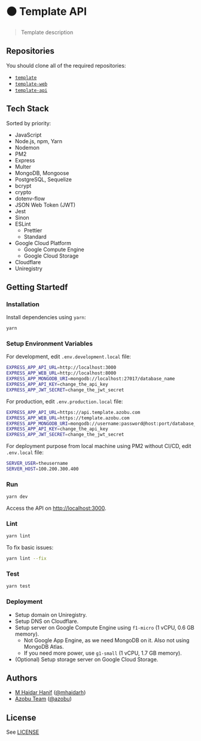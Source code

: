 # ⚫ Template API

> Template description

## Repositories

You should clone all of the required repositories:

- [`template`](https://github.com/azobu-projects/template)
- [`template-web`](https://github.com/azobu-projects/template-web)
- [`template-api`](https://github.com/azobu-projects/template-api)

## Tech Stack

Sorted by priority:

- JavaScript
- Node.js, npm, Yarn
- Nodemon
- PM2
- Express
- Multer
- MongoDB, Mongoose
- PostgreSQL, Sequelize
- bcrypt
- crypto
- dotenv-flow
- JSON Web Token (JWT)
- Jest
- Sinon
- ESLint
  - Prettier
  - Standard
- Google Cloud Platform
  - Google Compute Engine
  - Google Cloud Storage
- Cloudflare
- Uniregistry

## Getting Startedf

### Installation

Install dependencies using `yarn`:

```sh
yarn
```

### Setup Environment Variables

For development, edit `.env.development.local` file:

```sh
EXPRESS_APP_API_URL=http://localhost:3000
EXPRESS_APP_WEB_URL=http://localhost:8000
EXPRESS_APP_MONGODB_URI=mongodb://localhost:27017/database_name
EXPRESS_APP_API_KEY=change_the_api_key
EXPRESS_APP_JWT_SECRET=change_the_jwt_secret
```

For production, edit `.env.production.local` file:

```sh
EXPRESS_APP_API_URL=https://api.template.azobu.com
EXPRESS_APP_WEB_URL=https://template.azobu.com
EXPRESS_APP_MONGODB_URI=mongodb://username:password@host:port/database_name
EXPRESS_APP_API_KEY=change_the_api_key
EXPRESS_APP_JWT_SECRET=change_the_jwt_secret
```

For deployment purpose from local machine using PM2 without CI/CD, edit `.env.local` file:

```sh
SERVER_USER=theusername
SERVER_HOST=100.200.300.400
```

### Run

```sh
yarn dev
```

Access the API on <http://localhost:3000>.

### Lint

```sh
yarn lint
```

To fix basic issues:

```sh
yarn lint --fix
```

### Test

```sh
yarn test
```

### Deployment

- Setup domain on Uniregistry.
- Setup DNS on Cloudflare.
- Setup server on Google Compute Engine using `f1-micro` (1 vCPU, 0.6 GB memory).
  - Not Google App Engine, as we need MongoDB on it. Also not using MongoDB Atlas.
  - If you need more power, use `g1-small` (1 vCPU, 1.7 GB memory).
- (Optional) Setup storage server on Google Cloud Storage.

## Authors

- [M Haidar Hanif](https://mhaidarhanif.com) ([@mhaidarh](https://github.com/mhaidarh))
- [Azobu Team](https://azobu.com) ([@azobu](https://github.com/azobu))

## License

See [LICENSE](./LICENSE)

